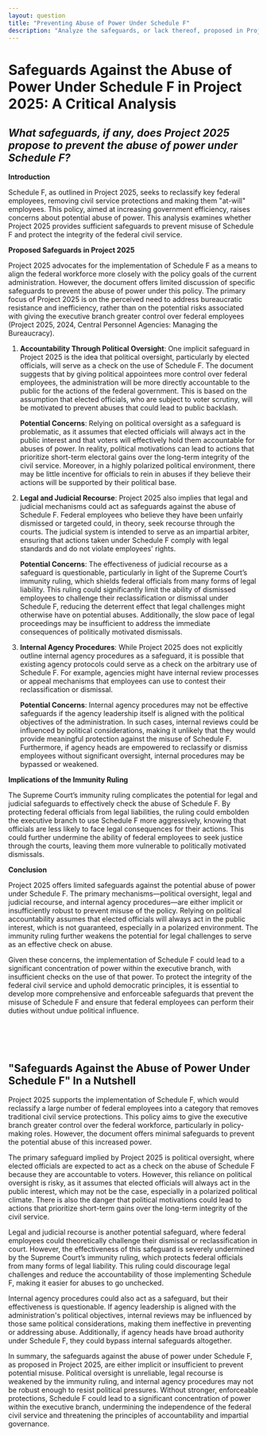 ```yaml
---
layout: question
title: "Preventing Abuse of Power Under Schedule F"
description: "Analyze the safeguards, or lack thereof, proposed in Project 2025 to prevent the abuse of power under Schedule F and the potential risks to the federal civil service."
---
```


# Safeguards Against the Abuse of Power Under Schedule F in Project 2025: A Critical Analysis

## *What safeguards, if any, does Project 2025 propose to prevent the abuse of power under Schedule F?*

**Introduction**

Schedule F, as outlined in Project 2025, seeks to reclassify key federal employees, removing civil service protections and making them "at-will" employees. This policy, aimed at increasing government efficiency, raises concerns about potential abuse of power. This analysis examines whether Project 2025 provides sufficient safeguards to prevent misuse of Schedule F and protect the integrity of the federal civil service.

**Proposed Safeguards in Project 2025**

Project 2025 advocates for the implementation of Schedule F as a means to align the federal workforce more closely with the policy goals of the current administration. However, the document offers limited discussion of specific safeguards to prevent the abuse of power under this policy. The primary focus of Project 2025 is on the perceived need to address bureaucratic resistance and inefficiency, rather than on the potential risks associated with giving the executive branch greater control over federal employees (Project 2025, 2024, Central Personnel Agencies: Managing the Bureaucracy).

1. **Accountability Through Political Oversight**: One implicit safeguard in Project 2025 is the idea that political oversight, particularly by elected officials, will serve as a check on the use of Schedule F. The document suggests that by giving political appointees more control over federal employees, the administration will be more directly accountable to the public for the actions of the federal government. This is based on the assumption that elected officials, who are subject to voter scrutiny, will be motivated to prevent abuses that could lead to public backlash.

   **Potential Concerns**: Relying on political oversight as a safeguard is problematic, as it assumes that elected officials will always act in the public interest and that voters will effectively hold them accountable for abuses of power. In reality, political motivations can lead to actions that prioritize short-term electoral gains over the long-term integrity of the civil service. Moreover, in a highly polarized political environment, there may be little incentive for officials to rein in abuses if they believe their actions will be supported by their political base.

2. **Legal and Judicial Recourse**: Project 2025 also implies that legal and judicial mechanisms could act as safeguards against the abuse of Schedule F. Federal employees who believe they have been unfairly dismissed or targeted could, in theory, seek recourse through the courts. The judicial system is intended to serve as an impartial arbiter, ensuring that actions taken under Schedule F comply with legal standards and do not violate employees' rights.

   **Potential Concerns**: The effectiveness of judicial recourse as a safeguard is questionable, particularly in light of the Supreme Court’s immunity ruling, which shields federal officials from many forms of legal liability. This ruling could significantly limit the ability of dismissed employees to challenge their reclassification or dismissal under Schedule F, reducing the deterrent effect that legal challenges might otherwise have on potential abuses. Additionally, the slow pace of legal proceedings may be insufficient to address the immediate consequences of politically motivated dismissals.

3. **Internal Agency Procedures**: While Project 2025 does not explicitly outline internal agency procedures as a safeguard, it is possible that existing agency protocols could serve as a check on the arbitrary use of Schedule F. For example, agencies might have internal review processes or appeal mechanisms that employees can use to contest their reclassification or dismissal.

   **Potential Concerns**: Internal agency procedures may not be effective safeguards if the agency leadership itself is aligned with the political objectives of the administration. In such cases, internal reviews could be influenced by political considerations, making it unlikely that they would provide meaningful protection against the misuse of Schedule F. Furthermore, if agency heads are empowered to reclassify or dismiss employees without significant oversight, internal procedures may be bypassed or weakened.

**Implications of the Immunity Ruling**

The Supreme Court’s immunity ruling complicates the potential for legal and judicial safeguards to effectively check the abuse of Schedule F. By protecting federal officials from legal liabilities, the ruling could embolden the executive branch to use Schedule F more aggressively, knowing that officials are less likely to face legal consequences for their actions. This could further undermine the ability of federal employees to seek justice through the courts, leaving them more vulnerable to politically motivated dismissals.

**Conclusion**

Project 2025 offers limited safeguards against the potential abuse of power under Schedule F. The primary mechanisms—political oversight, legal and judicial recourse, and internal agency procedures—are either implicit or insufficiently robust to prevent misuse of the policy. Relying on political accountability assumes that elected officials will always act in the public interest, which is not guaranteed, especially in a polarized environment. The immunity ruling further weakens the potential for legal challenges to serve as an effective check on abuse.

Given these concerns, the implementation of Schedule F could lead to a significant concentration of power within the executive branch, with insufficient checks on the use of that power. To protect the integrity of the federal civil service and uphold democratic principles, it is essential to develop more comprehensive and enforceable safeguards that prevent the misuse of Schedule F and ensure that federal employees can perform their duties without undue political influence.

<br><br><br>

## <span id="nutshell">"Safeguards Against the Abuse of Power Under Schedule F" In a Nutshell</span>

Project 2025 supports the implementation of Schedule F, which would reclassify a large number of federal employees into a category that removes traditional civil service protections. This policy aims to give the executive branch greater control over the federal workforce, particularly in policy-making roles. However, the document offers minimal safeguards to prevent the potential abuse of this increased power.

The primary safeguard implied by Project 2025 is political oversight, where elected officials are expected to act as a check on the abuse of Schedule F because they are accountable to voters. However, this reliance on political oversight is risky, as it assumes that elected officials will always act in the public interest, which may not be the case, especially in a polarized political climate. There is also the danger that political motivations could lead to actions that prioritize short-term gains over the long-term integrity of the civil service.

Legal and judicial recourse is another potential safeguard, where federal employees could theoretically challenge their dismissal or reclassification in court. However, the effectiveness of this safeguard is severely undermined by the Supreme Court’s immunity ruling, which protects federal officials from many forms of legal liability. This ruling could discourage legal challenges and reduce the accountability of those implementing Schedule F, making it easier for abuses to go unchecked.

Internal agency procedures could also act as a safeguard, but their effectiveness is questionable. If agency leadership is aligned with the administration's political objectives, internal reviews may be influenced by those same political considerations, making them ineffective in preventing or addressing abuse. Additionally, if agency heads have broad authority under Schedule F, they could bypass internal safeguards altogether.

In summary, the safeguards against the abuse of power under Schedule F, as proposed in Project 2025, are either implicit or insufficient to prevent potential misuse. Political oversight is unreliable, legal recourse is weakened by the immunity ruling, and internal agency procedures may not be robust enough to resist political pressures. Without stronger, enforceable protections, Schedule F could lead to a significant concentration of power within the executive branch, undermining the independence of the federal civil service and threatening the principles of accountability and impartial governance.
